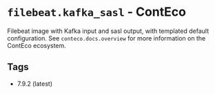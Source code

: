 # `filebeat.kafka_sasl` - ContEco

Filebeat image with Kafka input and sasl output, with templated default configuration.
See `conteco.docs.overview` for more information on the ContEco ecosystem.

## Tags

* 7.9.2 (latest)  

